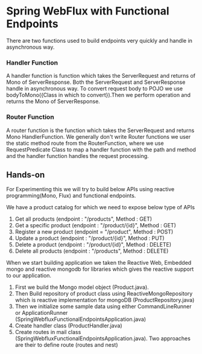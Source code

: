 # Spring WebFlux with Functional Endpoints
There are two functions used to build endpoints very quickly and handle in asynchronous way.

### Handler Function
A handler function is function which takes the ServerRequest and returns of Mono of ServerResponse. Both the ServerRequest and ServerResponse 
handle in asynchronous way. To convert request body to POJO we use bodyToMono({Class in which to convert}).Then we perform operation and returns 
the Mono of ServerResponse.


### Router Function
A router function is the function which takes the ServerRequest and returns Mono HandlerFunction. We generally don't write Router functions 
we user the static method route from the RouterFunction, where we use RequestPredicate Class to map a handler function with the path and method 
and the handler function handles the request processing.

## Hands-on
For Experimenting this we will try to build below APIs using reactive programming(Mono, Flux) and functional endpoints.

We have a product catalog for which we need to expose below type of APIs
1. Get all products (endpoint : "/products", Method : GET)
2. Get a specific product (endpoint : "/product/{id}", Method : GET)
3. Register a new product (endpoint = "/product", Method : POST)
4. Update a product (endpoint : "/product/{id}", Method : PUT)
5. Delete a product (endpoint : "/product/{id}", Method : DELETE)
6. Delete all products (endpoint : "/products", Method : DELETE)

When we start building application we taken the Reactive Web, Embedded mongo and reactive mongodb
for libraries which gives the reactive support to our application.

1. First we build the Mongo model object (Product.java).
2. Then Build repository of product class using ReactiveMongoRepository which is reactive implementation for mongoDB (ProductRepository.java)
3. Then we initialize some sample data using either CommandLineRunner or ApplicationRunner (SpringWebfluxFunctionalEndpointsApplication.java)
4. Create handler class (ProductHandler.java)
5. Create routes in mail class (SpringWebfluxFunctionalEndpointsApplication.java). Two approaches are their to define route (routes and nest)
